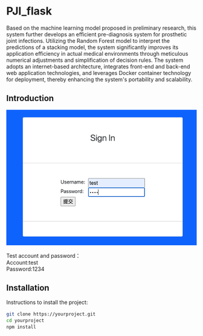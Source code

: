 # PJI_flask

Based on the machine learning model proposed in preliminary research, this system further develops an efficient pre-diagnosis system for prosthetic joint infections. Utilizing the Random Forest model to interpret the predictions of a stacking model, the system significantly improves its application efficiency in actual medical environments through meticulous numerical adjustments and simplification of decision rules. The system adopts an internet-based architecture, integrates front-end and back-end web application technologies, and leverages Docker container technology for deployment, thereby enhancing the system's portability and scalability.

## Introduction
![image](login.png)

Test account and password：  
Account:test  
Password:1234  

## Installation

Instructions to install the project:

```bash
git clone https://yourproject.git
cd yourproject
npm install
